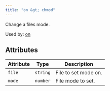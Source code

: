 ```yaml
---
title: "on &gt; chmod"
---
```


Change a files mode.

Used by: [on](../on#blocks)


## Attributes

| Attribute | Type | Description |
|-----------|------|-------------|
| `file` | `string` | File to set mode on. |
| `mode` | `number` | File mode to set. |
